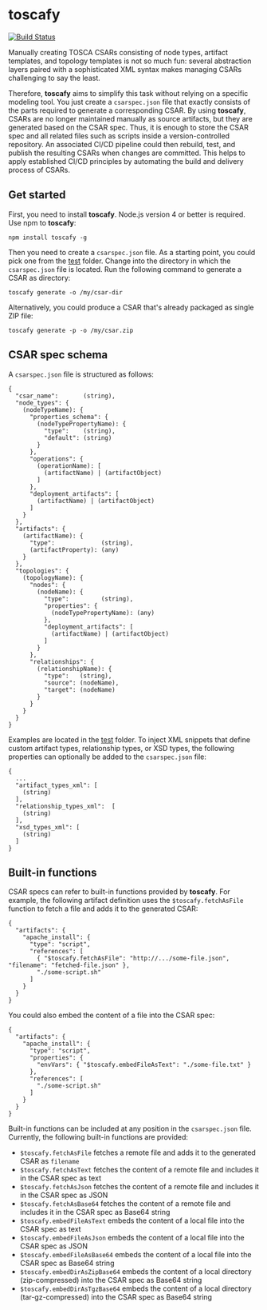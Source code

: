 # toscafy

[![Build Status](https://travis-ci.org/toscafy/toscafy.svg?branch=master)](https://travis-ci.org/toscafy/toscafy)

Manually creating TOSCA CSARs consisting of node types, artifact templates, and topology templates is not so much fun: several abstraction layers paired with a sophisticated XML syntax makes managing CSARs challenging to say the least.

Therefore, **toscafy** aims to simplify this task without relying on a specific modeling tool.
You just create a `csarspec.json` file that exactly consists of the parts required to generate a corresponding CSAR.
By using **toscafy**, CSARs are no longer maintained manually as source artifacts, but they are generated based on the CSAR spec.
Thus, it is enough to store the CSAR spec and all related files such as scripts inside a version-controlled repository.
An associated CI/CD pipeline could then rebuild, test, and publish the resulting CSARs when changes are committed.
This helps to apply established CI/CD principles by automating the build and delivery process of CSARs.

## Get started

First, you need to install **toscafy**.
Node.js version 4 or better is required.
Use npm to **toscafy**:

    npm install toscafy -g

Then you need to create a `csarspec.json` file.
As a starting point, you could pick one from the [test](test) folder.
Change into the directory in which the `csarspec.json` file is located.
Run the following command to generate a CSAR as directory:

    toscafy generate -o /my/csar-dir

Alternatively, you could produce a CSAR that's already packaged as single ZIP file:

    toscafy generate -p -o /my/csar.zip



## CSAR spec schema

A `csarspec.json` file is structured as follows:

``` plaintext
{
  "csar_name":       (string),
  "node_types": {
    (nodeTypeName): {
      "properties_schema": {
        (nodeTypePropertyName): {
          "type":    (string),
          "default": (string)
        }
      },
      "operations": {
        (operationName): [
          (artifactName) | (artifactObject)
        ]
      },
      "deployment_artifacts": [
        (artifactName) | (artifactObject)
      ]
    }
  },
  "artifacts": {
    (artifactName): {
      "type":             (string),
      (artifactProperty): (any)
    }
  },
  "topologies": {
    (topologyName): {
      "nodes": {
        (nodeName): {
          "type":         (string),
          "properties": {
            (nodeTypePropertyName): (any)
          },
          "deployment_artifacts": [
            (artifactName) | (artifactObject)
          ]
        }
      },
      "relationships": {
        (relationshipName): {
          "type":   (string),
          "source": (nodeName),
          "target": (nodeName)
        }
      }
    }
  }
}
```

Examples are located in the [test](test) folder.
To inject XML snippets that define custom artifact types, relationship types, or XSD types, the following properties can optionally be added to the `csarspec.json` file:

``` plaintext
{
  ...
  "artifact_types_xml": [
    (string)
  ],
  "relationship_types_xml":  [
    (string)
  ],
  "xsd_types_xml": [
    (string)
  ]
}
```



## Built-in functions

CSAR specs can refer to built-in functions provided by **toscafy**.
For example, the following artifact definition uses the `$toscafy.fetchAsFile` function to fetch a file and adds it to the generated CSAR:

``` plaintext
{
  "artifacts": {
    "apache_install": {
      "type": "script",
      "references": [
        { "$toscafy.fetchAsFile": "http://.../some-file.json", "filename": "fetched-file.json" },
        "./some-script.sh"
      ]
    }
  }
}
```

You could also embed the content of a file into the CSAR spec:

``` plaintext
{
  "artifacts": {
    "apache_install": {
      "type": "script",
      "properties": {
        "envVars": { "$toscafy.embedFileAsText": "./some-file.txt" }
      },
      "references": [
        "./some-script.sh"
      ]
    }
  }
}
```

Built-in functions can be included at any position in the `csarspec.json` file.
Currently, the following built-in functions are provided:

* `$toscafy.fetchAsFile` fetches a remote file and adds it to the generated CSAR as `filename`
* `$toscafy.fetchAsText` fetches the content of a remote file and includes it in the CSAR spec as text
* `$toscafy.fetchAsJson` fetches the content of a remote file and includes it in the CSAR spec as JSON
* `$toscafy.fetchAsBase64` fetches the content of a remote file and includes it in the CSAR spec as Base64 string
* `$toscafy.embedFileAsText` embeds the content of a local file into the CSAR spec as text
* `$toscafy.embedFileAsJson` embeds the content of a local file into the CSAR spec as JSON
* `$toscafy.embedFileAsBase64` embeds the content of a local file into the CSAR spec as Base64 string
* `$toscafy.embedDirAsZipBase64` embeds the content of a local directory (zip-compressed) into the CSAR spec as Base64 string
* `$toscafy.embedDirAsTgzBase64` embeds the content of a local directory (tar-gz-compressed) into the CSAR spec as Base64 string
